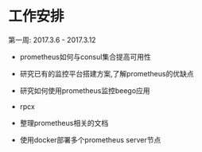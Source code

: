 # 工作安排

第一周: 2017.3.6 - 2017.3.12

- prometheus如何与consul集合提高可用性

- 研究已有的监控平台搭建方案,了解prometheus的优缺点

- 研究如何使用prometheus监控beego应用

- rpcx

- 整理prometheus相关的文档

- 使用docker部署多个prometheus server节点